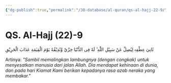 ```yaml
---
{"dg-publish":true,"permalink":"/30-database/al-quran/qs-al-hajj-22-9/"}
---
```



# QS. Al-Hajj (22)-9
ثَانِيَ عِطْفِهٖ لِيُضِلَّ عَنْ سَبِيْلِ اللّٰهِ ۗ لَهٗ فِى الدُّنْيَا خِزْيٌ وَّنُذِيْقُهٗ يَوْمَ الْقِيٰمَةِ عَذَابَ الْحَرِيْقِ

Artinya: *"Sambil memalingkan lambungnya (dengan congkak) untuk menyesatkan manusia dari jalan Allah. Dia mendapat kehinaan di dunia, dan pada hari Kiamat Kami berikan kepadanya rasa azab neraka yang membakar."*
